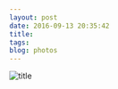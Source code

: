 ```yaml
---
layout: post
date: 2016-09-13 20:35:42
title: 
tags:
blog: photos
---
```


![title](/assets/photoblog/hudson-sunset.jpg)